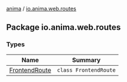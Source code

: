[anima](../index.md) / [io.anima.web.routes](./index.md)

## Package io.anima.web.routes

### Types

| Name | Summary |
|---|---|
| [FrontendRoute](-frontend-route/index.md) | `class FrontendRoute` |
